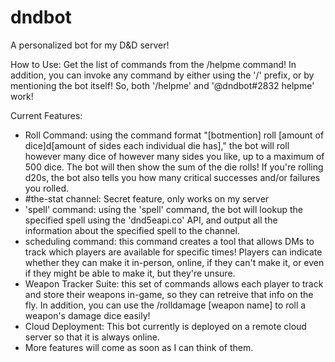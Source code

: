 # dndbot
A personalized bot for my D&amp;D server!

How to Use:
Get the list of commands from the /helpme command!
In addition, you can invoke any command by either using the '/' prefix, or by mentioning the bot itself! 
So, both '/helpme' and '@dndbot#2832 helpme' work!

Current Features:
- Roll Command: using the command format "\[botmention] roll \[amount of dice]d\[amount of sides each individual die has]," the bot will roll 
    however many dice of however many sides you like, up to a maximum of 500 dice. The bot will then show the sum of the die rolls!
    If you're rolling d20s, the bot also tells you how many critical successes and/or failures you rolled.
- #the-stat channel: Secret feature, only works on my server
- 'spell' command: using the 'spell' command, the bot will lookup the specified spell using the 'dnd5eapi.co' API, and output all the information about the specified spell to the channel.
- scheduling command: this command creates a tool that allows DMs to track which players are available for specific times! Players can indicate whether they can make it in-person, online, if they can't make it, or even if they might be able to make it, but they're unsure. 
- Weapon Tracker Suite: this set of commands allows each player to track and store their weapons in-game, so they can retreive that info on the fly. In addition, you can use the /rolldamage \[weapon name] to roll a weapon's damage dice easily! 
- Cloud Deployment: This bot currently is deployed on a remote cloud server so that it is always online. 
- More features will come as soon as I can think of them.
